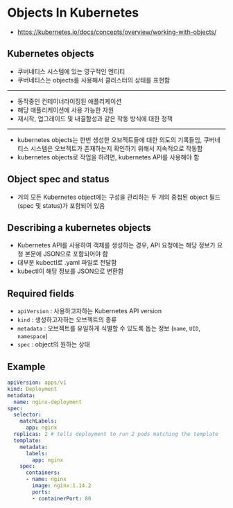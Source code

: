 # Objects In Kubernetes

- https://kubernetes.io/docs/concepts/overview/working-with-objects/

## Kubernetes objects 
- 쿠버네티스 시스템에 있는 영구적인 엔티티
- 쿠버네티스는 objects를 사용해서 클러스터의 상태를 표현함
-----
- 동작중인 컨테이너라이징된 애플리케이션
- 해당 애플리케이션에 사용 가능한 자원
- 재시작, 업그레이드 및 내결함성과 같은 작동 방식에 대한 정책
----
- kubernetes objects는 한번 생성한 오브젝트들에 대한 의도의 기록들임, 쿠버네티스 시스템은 오브젝트가 존재하는지 확인하기 위해서 지속적으로 작동함
- kubernetes objects로 작업을 하려면, kubernetes API를 사용해야 함

## Object spec and status

- 거의 모든 Kubernetes object에는 구성을 관리하는 두 개의 중첩된 object 필드(spec 및 status)가 포함되어 있음

## Describing a kubernetes objects

- Kubernetes API를 사용하여 객체를 생성하는 경우, API 요청에는 해당 정보가 요청 본문에 JSON으로 포함되어야 함
- 대부분 kubectl로 .yaml 파일로 전달함
- kubectl이 해당 정보를 JSON으로 변환함


## Required fields

- `apiVersion` : 사용하고자하는 Kubernetes API version
- `kind` : 생성하고자하는 오브젝트의 종류
- `metadata` : 오브젝트를 유일하게 식별할 수 있도록 돕는 정보 (`name`, `UID`, `namespace`)
- `spec` : object의 원하는 상태


## Example
```yaml
apiVersion: apps/v1
kind: Deployment
metadata:
  name: nginx-deployment
spec:
  selector:
    matchLabels:
      app: nginx
  replicas: 2 # tells deployment to run 2 pods matching the template
  template:
    metadata:
      labels:
        app: nginx
    spec:
      containers:
      - name: nginx
        image: nginx:1.14.2
        ports:
        - containerPort: 80
```